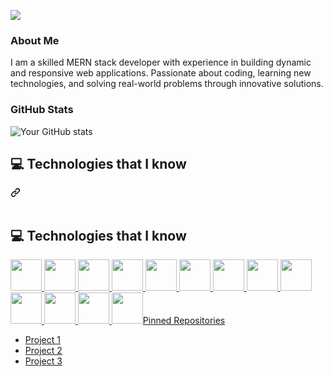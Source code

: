 
<a target="_blank" rel="noopener noreferrer" href="https://i.ibb.co/qMCNjdv/1714719137467.jpg"><img src="https://i.ibb.co/qMCNjdv/1714719137467.jpg" style="max-width: 100%;"></a>

### About Me
I am a skilled MERN stack developer with experience in building dynamic and responsive web applications. Passionate about coding, learning new technologies, and solving real-world problems through innovative solutions.

### GitHub Stats
![Your GitHub stats](https://github-readme-stats.vercel.app/api?username=Suzon-ali&show_icons=true&theme=radical)


<div class="markdown-heading" dir="auto"><h2 class="heading-element" dir="auto">💻 Technologies that I know</h2><a id="user-content-computer-technologies-that-i-know" class="anchor" aria-label="Permalink: :computer: Technologies that I know" href="#computer-technologies-that-i-know"><svg class="octicon octicon-link" viewBox="0 0 16 16" version="1.1" width="16" height="16" aria-hidden="true"><path d="m7.775 3.275 1.25-1.25a3.5 3.5 0 1 1 4.95 4.95l-2.5 2.5a3.5 3.5 0 0 1-4.95 0 .751.751 0 0 1 .018-1.042.751.751 0 0 1 1.042-.018 1.998 1.998 0 0 0 2.83 0l2.5-2.5a2.002 2.002 0 0 0-2.83-2.83l-1.25 1.25a.751.751 0 0 1-1.042-.018.751.751 0 0 1-.018-1.042Zm-4.69 9.64a1.998 1.998 0 0 0 2.83 0l1.25-1.25a.751.751 0 0 1 1.042.018.751.751 0 0 1 .018 1.042l-1.25 1.25a3.5 3.5 0 1 1-4.95-4.95l2.5-2.5a3.5 3.5 0 0 1 4.95 0 .751.751 0 0 1-.018 1.042.751.751 0 0 1-1.042.018 1.998 1.998 0 0 0-2.83 0l-2.5 2.5a1.998 1.998 0 0 0 0 2.83Z"></path></svg></a></div>
</br>

## 💻 Technologies that I know

<a href="https://nextjs.org/" rel="nofollow">
  <img height="50" src="https://i.ibb.co/N2m8kRC/Bootsrap.png" style="max-width: 100%;">
</a>
<a href="https://developer.mozilla.org/en-US/docs/Web/JavaScript" rel="nofollow">
  <img height="50" src="https://i.ibb.co/GMmXnSv/Java-Script.png" style="max-width: 100%;">
</a>
<a href="https://www.typescriptlang.org/" rel="nofollow">
  <img height="50" src="https://i.ibb.co/2NRJRFW/css.png" style="max-width: 100%;">
</a>
<a href="https://nodejs.org/en/" rel="nofollow">
  <img height="50" src="https://i.ibb.co/928JFD3/node.png" style="max-width: 100%;">
</a>
<a href="https://reactjs.org/" rel="nofollow">
  <img height="50" src="https://i.ibb.co/S0FBKdh/react.png" style="max-width: 100%;">
</a>
<a href="https://tailwindcss.com/" rel="nofollow">
  <img height="50" src="https://i.ibb.co/M8MKStF/tailwind.png" style="max-width: 100%;">
</a>
<a href="https://redux.js.org/" rel="nofollow">
  <img height="50" src="https://i.ibb.co/HrqZg5h/redux.png" style="max-width: 100%;">
</a>
<a href="https://www.mongodb.com/" rel="nofollow">
  <img height="50" src="https://i.ibb.co/Ry76xzb/mongo.png" style="max-width: 100%;">
</a>
<a href="https://expressjs.com/" rel="nofollow">
  <img height="50" src="https://i.ibb.co/ypvJFZ5/express.png" style="max-width: 100%;">
</a>
<a href="https://www.postgresql.org/" rel="nofollow">
  <img height="50" src="https://i.ibb.co/SwJrRCZ/firebase.png" style="max-width: 100%;">
</a>
<a href="https://www.docker.com/" rel="nofollow">
  <img height="50" src="https://i.ibb.co/b5ShZBF/HTML.png" style="max-width: 100%;">
</a>
<a href="https://graphql.org/" rel="nofollow">
  <img height="50" src="https://i.ibb.co/ypvJFZ5/express.png" style="max-width: 100%;">
</a>
<a href="https://github.com/" rel="nofollow">
  <img height="50" src="https://i.ibb.co/HrqZg5h/redux.png" styled


### Pinned Repositories
- [Project 1](https://github.com/yourusername/project1)
- [Project 2](https://github.com/yourusername/project2)
- [Project 3](https://github.com/yourusername/project3)
